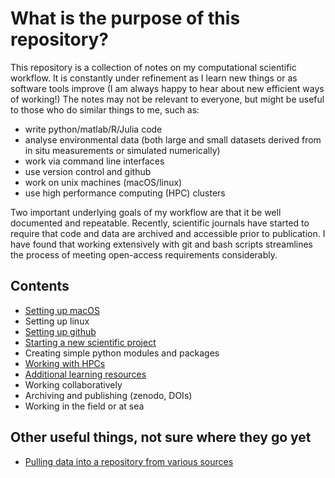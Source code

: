 # What is the purpose of this repository?

This repository is a collection of notes on my computational scientific workflow. It is constantly under refinement as I learn new things or as software tools improve (I am always happy to hear about new efficient ways of working!) The notes may not be relevant to everyone, but might be useful to those who do similar things to me, such as:

* write python/matlab/R/Julia code
* analyse environmental data (both large and small datasets derived from in situ measurements or simulated numerically)
* work via command line interfaces
* use version control and github
* work on unix machines (macOS/linux)
* use high performance computing (HPC) clusters

Two important underlying goals of my workflow are that it be well documented and repeatable. Recently, scientific journals have started to require that code and data are archived and accessible prior to publication. I have found that working extensively with git and bash scripts streamlines the process of meeting open-access requirements considerably.

## Contents

* [Setting up macOS](macOS_setup.md)
* Setting up linux
* [Setting up github](github_setup.md)
* [Starting a new scientific project](scientific_projects.md)
* Creating simple python modules and packages
* [Working with HPCs](HPC_clusters.md)
* [Additional learning resources](learning_resources.md)
* Working collaboratively
* Archiving and publishing (zenodo, DOIs)
* Working in the field or at sea


## Other useful things, not sure where they go yet

* [Pulling data into a repository from various sources](get_snippets.md)